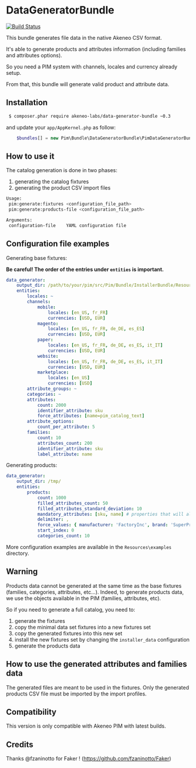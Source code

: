 DataGeneratorBundle
===================

[![Build Status](https://travis-ci.org/akeneo-labs/DataGeneratorBundle.svg?branch=master)](https://travis-ci.org/akeneo-labs/DataGeneratorBundle)

This bundle generates file data in the native Akeneo CSV format.

It's able to generate products and attributes information (including families and attributes options).

So you need a PIM system with channels, locales and currency already setup.

From that, this bundle will generate valid product and attribute data.

Installation
------------
```bash
 $ composer.phar require akeneo-labs/data-generator-bundle ~0.3
```
and update your ``app/AppKernel.php`` as follow:

```php
    $bundles[] = new Pim\Bundle\DataGeneratorBundle\PimDataGeneratorBundle();
```

How to use it
-------------
The catalog generation is done in two phases:
 1. generating the catalog fixtures
 2. generating the product CSV import files

```bash
Usage:
 pim:generate:fixtures <configuration_file_path>
 pim:generate:products-file <configuration_file_path>

Arguments:
 configuration-file    YAML configuration file
```


Configuration file examples
---------------------------
Generating base fixtures:

**Be careful! The order of the entries under `entities` is important.**

```yaml
data_generator:
    output_dir: /path/to/your/pim/src/Pim/Bundle/InstallerBundle/Resources/fixtures/data_generator/
    entities:
        locales: ~
        channels:
            mobile:
                locales: [en_US, fr_FR]
                currencies: [USD, EUR]
            magento:
                locales: [en_US, fr_FR, de_DE, es_ES]
                currencies: [USD, EUR]
            paper:
                locales: [en_US, fr_FR, de_DE, es_ES, it_IT]
                currencies: [USD, EUR]
            website:
                locales: [en_US, fr_FR, de_DE, es_ES, it_IT]
                currencies: [USD, EUR]
            marketplace:
                locales: [en_US]
                currencies: [USD]
        attribute_groups: ~
        categories: ~
        attributes:
            count: 2000
            identifier_attribute: sku
            force_attributes: [name=pim_catalog_text]
        attribute_options:
            count_per_attribute: 5
        families:
            count: 10
            attributes_count: 200
            identifier_attribute: sku
            label_attribute: name

```

Generating products:
```yaml
data_generator:
    output_dir: /tmp/
    entities:
        products:
            count: 1000
            filled_attributes_count: 50
            filled_attributes_standard_deviation: 10
            mandatory_attributes: [sku, name] # properties that will always be filled in with a random value
            delimiter: ,
            force_values: { manufacturer: 'FactoryInc', brand: 'SuperProd' } # properties that if they are filled in, will be filled in the given value
            start_index: 0
            categories_count: 10
```

More configuration examples are available in the ``Resources\examples`` directory.

## Warning
Products data cannot be generated at the same time as the base fixtures (families, categories, attributes, etc...).
Indeed, to generate products data, we use the objects available in the PIM (families, attributes, etc).

So if you need to generate a full catalog, you need to:
 1. generate the fixtures
 2. copy the minimal data set fixtures into a new fixtures set
 3. copy the generated fixtures into this new set
 4. install the new fixtures set by changing the `installer_data` configuration
 5. generate the products data

How to use the generated attributes and families data
-----------------------------------------------------
The generated files are meant to be used in the fixtures. Only the generated products CSV file
must be imported by the import profiles.

Compatibility
-------------
This version is only compatible with Akeneo PIM with latest builds.

Credits
-------
Thanks @fzaninotto for Faker ! (https://github.com/fzaninotto/Faker)
